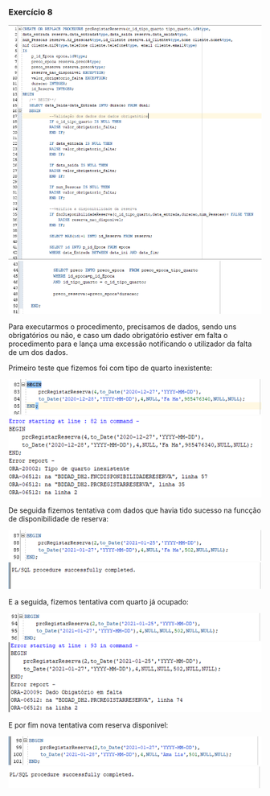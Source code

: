 ### Exercício 8 ###

![Prog 2](images/pCex8_prog1.png)
![Prog 2](images/pCex8_prog2.png)

Para executarmos o procedimento, precisamos de dados, sendo uns obrigatórios ou não, e caso um dado obrigatório estiver em falta o procedimento para e lança uma excessão notificando o utilizador da falta de um dos dados.

Primeiro teste que fizemos foi com tipo de quarto inexistente:

![Query 1](images/pCex8_query_cod1.png)
![Result 1](images/pCex8_query_result1.png)

De seguida fizemos tentativa com dados que havia tido sucesso na funcção de disponibilidade de reserva:

![Query 2](images/pCex8_query_cod2.png)
![Result 2](images/pCex8_query_result2.png)

E a seguida, fizemos tentativa com quarto já ocupado:

![Query 3](images/pCex8_query_cod3.png)
![Result 3](images/pCex8_query_result3.png)

E por fim nova tentativa com reserva disponivel:

![Query 4](images/pCex8_query_cod4.png)
![Result 4](images/pCex8_query_result4.png)